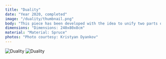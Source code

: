 ```yaml
---
title: "Duality"
date: "Year 2020, completed"
image: "/duality/thumbnail.png"
body: "This piece has been developed with the idea to unify two parts of a big living room space. The wave-like transitions in the geometry are nice to the eye and help reduce the reverberations of the sound waves in the space. The solid warm piece adds texture and colour to the living room. This parametric design piece is a product made of solid spruce wood which is CNC milled and painted with transparent lacquer."
dimensions: "Dimensions: 240x80x8cm"
material: "Material: Spruce"
photos: "Photo courtesy: Kristyan Dyankov"
---
```


![Duality](/duality/1.png "Duality")
![Duality](/duality/2.png "Duality")
